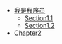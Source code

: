 * [我是程序员](A-我是程序员/01-xx.md)
    * [Section1.1](chapter1/test1.md)
    * [Section1.2](chapter1/test1.md)
* [Chapter2](chapter2/test2.md)